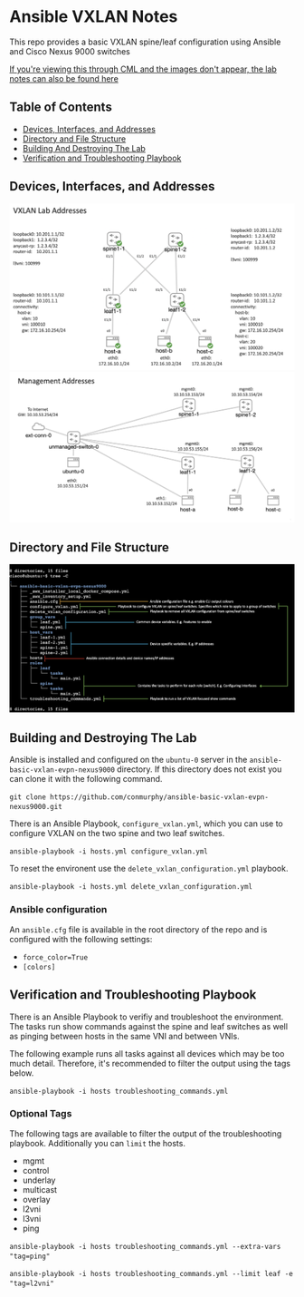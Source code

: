 # Ansible VXLAN Notes

This repo provides a basic VXLAN spine/leaf configuration using Ansible and Cisco Nexus 9000 switches

[If you're viewing this through CML and the images don't appear, the lab notes can also be found here](https://github.com/conmurphy/ansible-basic-vxlan-evpn-nexus9000)

## Table of Contents
- [Devices, Interfaces, and Addresses](#devices-interfaces-and-addresses)
- [Directory and File Structure](#directory-and-file-structure)
- [Building And Destroying The Lab](#building-and-destroying-the-lab)
- [Verification and Troubleshooting Playbook](#verification-and-troubleshooting-playbook)

## Devices, Interfaces, and Addresses

<img src="https://github.com/conmurphy/ansible-basic-vxlan-evpn-nexus9000/blob/main/images/vxlan-lab-topology.png?raw=true" alt="Lab Topology" />


<img src="https://github.com/conmurphy/ansible-basic-vxlan-evpn-nexus9000/blob/main/images/management-lab-topology.png?raw=true" alt="Management Topology" />

## Directory and File Structure

<img src="https://github.com/conmurphy/ansible-basic-vxlan-evpn-nexus9000/blob/main/images/directory.png?raw=true" alt="Directory and file structure" />

## Building and Destroying The Lab

Ansible is installed and configured on the `ubuntu-0` server in the `ansible-basic-vxlan-evpn-nexus9000` directory. If this directory does not exist you can clone it with the following command.

`git clone https://github.com/conmurphy/ansible-basic-vxlan-evpn-nexus9000.git`

There is an Ansible Playbook, `configure_vxlan.yml`, which you can use to configure VXLAN on the two spine and two leaf switches.

`ansible-playbook -i hosts.yml configure_vxlan.yml`

To reset the environent use the `delete_vxlan_configuration.yml` playbook.

`ansible-playbook -i hosts.yml delete_vxlan_configuration.yml`

### Ansible configuration

An `ansible.cfg` file is available in the root directory of the repo and is configured with the following settings:

- `force_color=True`
- `[colors]` 

## Verification and Troubleshooting Playbook

There is an Ansible Playbook to verifiy and troubleshoot the environment. The tasks run show commands against the spine and leaf switches as well as pinging between hosts in the same VNI and between VNIs.

The following example runs all tasks against all devices which may be too much detail. Therefore, it's recommended to filter the output using the tags below. 

`ansible-playbook -i hosts troubleshooting_commands.yml`

### Optional Tags

The following tags are available to filter the output of the troubleshooting playbook. Additionally you can `limit` the hosts.

- mgmt
- control
- underlay
- multicast
- overlay
- l2vni
- l3vni
- ping

`ansible-playbook -i hosts troubleshooting_commands.yml --extra-vars "tag=ping"`

`ansible-playbook -i hosts troubleshooting_commands.yml --limit leaf -e "tag=l2vni"`
